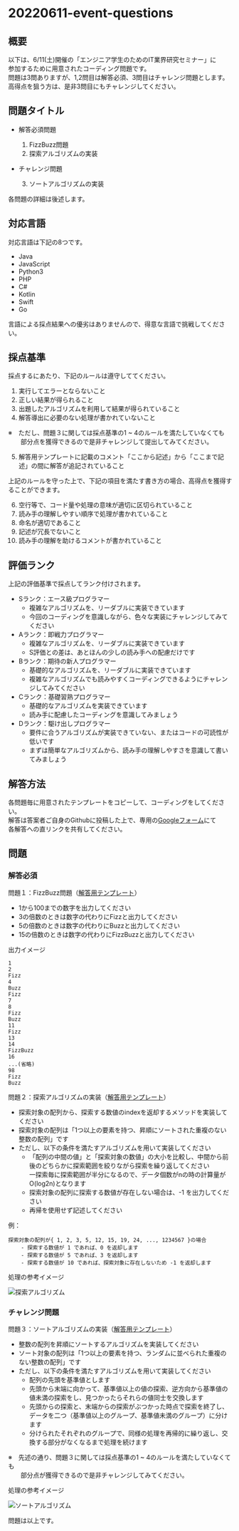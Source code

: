 # 20220611-event-questions

## 概要

以下は、6/11(土)開催の「エンジニア学生のためのIT業界研究セミナー」に  
参加するために用意されたコーディング問題です。  
問題は3問ありますが、1,2問目は解答必須、3問目はチャレンジ問題とします。  
高得点を狙う方は、是非3問目にもチャレンジしてください。

## 問題タイトル

- 解答必須問題

    1. FizzBuzz問題
    2. 探索アルゴリズムの実装

- チャレンジ問題

    3. ソートアルゴリズムの実装

各問題の詳細は後述します。

## 対応言語

対応言語は下記の8つです。
- Java
- JavaScript
- Python3
- PHP
- C#
- Kotlin
- Swift
- Go

言語による採点結果への優劣はありませんので、得意な言語で挑戦してください。

## 採点基準

採点するにあたり、下記のルールは遵守しててください。
1. 実行してエラーとならないこと
2. 正しい結果が得られること
3. 出題したアルゴリズムを利用して結果が得られていること
4. 解答導出に必要のない処理が書かれていないこと

※　ただし、問題３に関しては採点基準の1 ~ 4のルールを満たしていなくても  
　　部分点を獲得できるので是非チャレンジして提出してみてください。

5. 解答用テンプレートに記載のコメント「ここから記述」から「ここまで記述」の間に解答が追記されていること

上記のルールを守った上で、下記の項目を満たす書き方の場合、高得点を獲得することができます。

6. 空行等で、コード量や処理の意味が適切に区切られていること
7. 読み手の理解しやすい順序で処理が書かれていること
8. 命名が適切であること
9. 記述が冗長でないこと
10. 読み手の理解を助けるコメントが書かれていること

## 評価ランク
上記の評価基準で採点してランク付けされます。

- Sランク：エース級プログラマー
    - 複雑なアルゴリズムを、リーダブルに実装できています
    - 今回のコーディングを意識しながら、色々な実装にチャレンジしてみてください
- Aランク：即戦力プログラマー
    - 複雑なアルゴリズムを、リーダブルに実装できています
    - S評価との差は、あとほんの少しの読み手への配慮だけです
- Bランク：期待の新人プログラマー
    - 基礎的なアルゴリズムを、リーダブルに実装できています
    - 複雑なアルゴリズムでも読みやすくコーディングできるようにチャレンジしてみてください
- Cランク：基礎習熟プログラマー
    - 基礎的なアルゴリズムを実装できています
    - 読み手に配慮したコーディングを意識してみましょう
- Dランク：駆け出しプログラマー
    - 要件に合うアルゴリズムが実装できていない、またはコードの可読性が低いです
    - まずは簡単なアルゴリズムから、読み手の理解しやすさを意識して書いてみましょう

## 解答方法

各問題毎に用意されたテンプレートをコピーして、コーディングをしてください。  
解答は答案者ご自身のGithubに投稿した上で、専用の[Googleフォーム](https://forms.gle/N1T77XX1ovzg1izG9)にて  
各解答への直リンクを共有してください。

## 問題
### 解答必須

問題１：FizzBuzz問題（[解答用テンプレート](/template/Q1_FizzBuzz)）
- 1から100までの数字を出力してください
- 3の倍数のときは数字の代わりにFizzと出力してください
- 5の倍数のときは数字の代わりにBuzzと出力してください
- 15の倍数のときは数字の代わりにFizzBuzzと出力してください

出力イメージ
```
1
2
Fizz
4
Buzz
Fizz
7
8
Fizz
Buzz
11
Fizz
13
14
FizzBuzz
16
...(省略)
98
Fizz
Buzz
```

問題２：探索アルゴリズムの実装（[解答用テンプレート](/template/Q2_Search)）
- 探索対象の配列から、探索する数値のindexを返却するメソッドを実装してください
- 探索対象の配列は「1つ以上の要素を持つ、昇順にソートされた重複のない整数の配列」です
- ただし、以下の条件を満たすアルゴリズムを用いて実装してください
    - 「配列の中間の値」と「探索対象の数値」の大小を比較し、中間から前後のどちらかに探索範囲を絞りながら探索を繰り返してください  
    一探索毎に探索範囲が半分になるので、データ個数がnの時の計算量がO(log2n)となります
    - 探索対象の配列に探索する数値が存在しない場合は、-1 を出力してください
    - 再帰を使用せず記述してください

例：
```
探索対象の配列が{ 1, 2, 3, 5, 12, 15, 19, 24, ..., 1234567 }の場合
    - 探索する数値が 1 であれば、0 を返却します
    - 探索する数値が 5 であれば、3 を返却します
    - 探索する数値が 10 であれば、探索対象に存在しないため -1 を返却します
```

処理の参考イメージ  

![探索アルゴリズム](search.jpg)


### チャレンジ問題
問題３：ソートアルゴリズムの実装（[解答用テンプレート](/template/Q3_Sort)）
- 整数の配列を昇順にソートするアルゴリズムを実装してください
- ソート対象の配列は「1つ以上の要素を持つ、ランダムに並べられた重複のない整数の配列」です
- ただし、以下の条件を満たすアルゴリズムを用いて実装してください
    - 配列の先頭を基準値とします
    - 先頭から末端に向かって、基準値以上の値の探索、逆方向から基準値の値未満の探索をし、見つかったらそれらの値同士を交換します
    - 先頭からの探索と、末端からの探索がぶつかった時点で探索を終了し、データを二つ（基準値以上のグループ、基準値未満のグループ）に分けます
    - 分けられたそれぞれのグループで、同様の処理を再帰的に繰り返し、交換する部分がなくなるまで処理を続けます

※　先述の通り、問題３に関しては採点基準の1 ~ 4のルールを満たしていなくても  
　　部分点が獲得できるので是非チャレンジしてみてください。  

処理の参考イメージ  

![ソートアルゴリズム](sort.jpg)


問題は以上です。  
